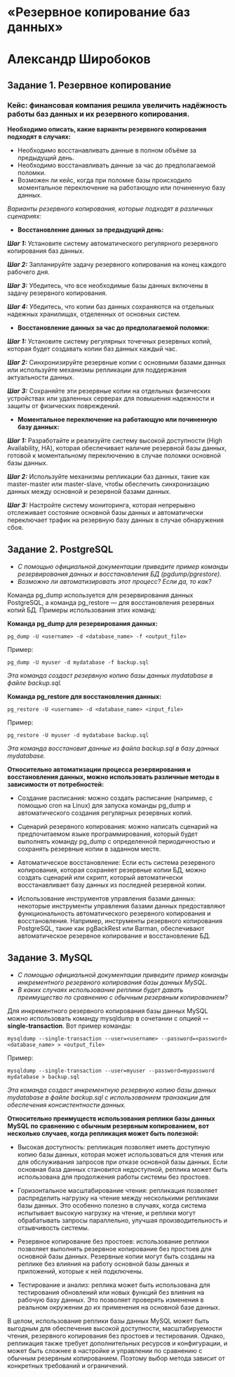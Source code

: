 # «Резервное копирование баз данных»
# Александр Широбоков
## Задание 1. Резервное копирование
### Кейс: финансовая компания решила увеличить надёжность работы баз данных и их резервного копирования.
**Необходимо описать, какие варианты резервного копирования подходят в случаях:**
 - Необходимо восстанавливать данные в полном объёме за предыдущий день.
 - Необходимо восстанавливать данные за час до предполагаемой поломки.
 - Возможен ли кейс, когда при поломке базы происходило моментальное переключение на работающую или починенную базу данных.

*Варианты резервного копирования, которые подходят в различных сценариях:*

 - **Восстановление данных за предыдущий день:**

***Шаг 1:*** Установите систему автоматического регулярного резервного копирования баз данных. 
 
***Шаг 2:*** Запланируйте задачу резервного копирования на конец каждого рабочего дня. 
 
***Шаг 3:*** Убедитесь, что все необходимые базы данных включены в задачу резервного копирования. 
 
***Шаг 4:*** Убедитесь, что копии баз данных сохраняются на отдельных надежных хранилищах, отделенных от основных систем. 
 

 - **Восстановление данных за час до предполагаемой поломки:**

***Шаг 1:*** Установите систему регулярных точечных резервных копий, которая будет создавать копии баз данных каждый час.
 
***Шаг 2:*** Синхронизируйте резервные копии с основными базами данных или используйте механизмы репликации для поддержания актуальности данных.
 
***Шаг 3:*** Сохраняйте эти резервные копии на отдельных физических устройствах или удаленных серверах для повышения надежности и защиты от физических повреждений.
 

 - **Моментальное переключение на работающую или починенную базу данных:**

***Шаг 1:*** Разработайте и реализуйте систему высокой доступности (High Availability, HA), которая обеспечивает наличие резервной базы данных, готовой к моментальному переключению в случае поломки основной базы данных.
 
***Шаг 2:*** Используйте механизмы репликации баз данных, такие как master-master или master-slave, чтобы обеспечить синхронизацию данных между основной и резервной базами данных.
 
***Шаг 3:*** Настройте систему мониторинга, которая непрерывно отслеживает состояние основной базы данных и автоматически переключает трафик на резервную базу данных в случае обнаружения сбоя.
 
## Задание 2. PostgreSQL
 - *С помощью официальной документации приведите пример команды резервирования данных и восстановления БД (pgdump/pgrestore).*
 - *Возможно ли автоматизировать этот процесс? Если да, то как?*

Команда pg_dump используется для резервирования данных PostgreSQL, а команда pg_restore — для восстановления резервных копий БД. Примеры использования этих команд:

**Команда pg_dump для резервирования данных:**
```
pg_dump -U <username> -d <database_name> -f <output_file>
```
Пример:
```
pg_dump -U myuser -d mydatabase -f backup.sql
```
*Эта команда создаст резервную копию базы данных mydatabase в файле backup.sql.*

**Команда pg_restore для восстановления данных:**
```
pg_restore -U <username> -d <database_name> <input_file>
```
Пример:

```
pg_restore -U myuser -d mydatabase backup.sql
```
*Эта команда восстановит данные из файла backup.sql в базу данных mydatabase.*

**Относительно автоматизации процесса резервирования и восстановления данных, можно использовать различные методы в зависимости от потребностей:**

 - Создание расписания: можно создать расписание (например, с помощью cron на Linux) для запуска команды pg_dump и автоматического создания регулярных резервных копий.

 - Сценарий резервного копирования: можно написать сценарий на предпочитаемом языке программирования, который будет выполнять команду pg_dump с определенной периодичностью и сохранять резервные копии в заданном месте.

 - Автоматическое восстановление: Если есть система резервного копирования, которая сохраняет резервные копии БД, можно создать сценарий или скрипт, который автоматически восстанавливает базу данных из последней резервной копии.

 - Использование инструментов управления базами данных: некоторые инструменты управления базами данных предоставляют функциональность автоматического резервного копирования и восстановления. Например, инструменты резервного копирования PostgreSQL, такие как pgBackRest или Barman, обеспечивают автоматическое резервное копирование и восстановление БД.

## Задание 3. MySQL
 - *С помощью официальной документации приведите пример команды инкрементного резервного копирования базы данных MySQL.*
 - *В каких случаях использование реплики будет давать преимущество по сравнению с обычным резервным копированием?*

Для инкрементного резервного копирования базы данных MySQL можно использовать команду mysqldump в сочетании с опцией **--single-transaction**. Вот пример команды:
```
mysqldump --single-transaction --user=<username> --password=<password> <database_name> > <output_file>
```
Пример:
```
mysqldump --single-transaction --user=myuser --password=mypassword mydatabase > backup.sql
```
*Эта команда создаст инкрементную резервную копию базы данных mydatabase в файле backup.sql с использованием транзакции для обеспечения консистентности данных.*

**Относительно преимуществ использования реплики базы данных MySQL по сравнению с обычным резервным копированием, вот несколько случаев, когда репликация может быть полезной:**

 - Высокая доступность: репликация позволяет иметь доступную копию базы данных, которая может использоваться для чтения или для обслуживания запросов при отказе основной базы данных. Если основная база данных становится недоступной, реплика может быть использована для продолжения работы системы без простоев.

 - Горизонтальное масштабирование чтения: репликация позволяет распределить нагрузку на чтение между несколькими репликами базы данных. Это особенно полезно в случаях, когда система испытывает высокую нагрузку на чтение, и реплики могут обрабатывать запросы параллельно, улучшая производительность и отзывчивость системы.

 - Резервное копирование без простоев: использование реплики позволяет выполнять резервное копирование без простоев для основной базы данных. Резервные копии могут быть созданы на реплике без влияния на работу основной базы данных и приложений, которые к ней подключены.

 - Тестирование и анализ: реплика может быть использована для тестирования обновлений или новых функций без влияния на рабочую базу данных. Это позволяет проверять изменения в реальном окружении до их применения на основной базе данных.

В целом, использование реплики базы данных MySQL может быть выгодным для обеспечения высокой доступности, масштабируемости чтения, резервного копирования без простоев и тестирования. Однако, репликация также требует дополнительных ресурсов и конфигурации, и может быть сложнее в настройке и управлении по сравнению с обычным резервным копированием. Поэтому выбор метода зависит от конкретных требований и ограничений.
